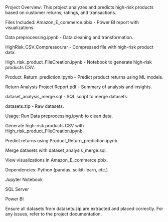 Project Overview:
This project analyzes and predicts high-risk products based on customer returns, ratings, and transactions.

Files Included:
Amazon_E_commerce.pbix - Power BI report with visualizations.

Data preprocessing.ipynb - Data cleaning and transformation.

HighRisk_CSV_Compressor.rar - Compressed file with high-risk product data.

High_risk_product_FileCreation.ipynb - Notebook to generate high-risk products CSV.

Product_Return_prediction.ipynb - Predict product returns using ML models.

Return Analysis Project Report.pdf - Summary of analysis and insights.

dataset_analysis_merge.sql - SQL script to merge datasets.

datasets.zip - Raw datasets.

Usage:
Run Data preprocessing.ipynb to clean data.

Generate high-risk products CSV with High_risk_product_FileCreation.ipynb.

Predict returns using Product_Return_prediction.ipynb.

Merge datasets with dataset_analysis_merge.sql.

View visualizations in Amazon_E_commerce.pbix.

Dependencies:
Python (pandas, scikit-learn, etc.)

Jupyter Notebook

SQL Server

Power BI

Ensure all datasets from datasets.zip are extracted and placed correctly. For any issues, refer to the project documentation.

